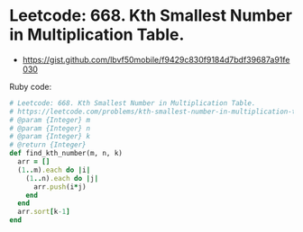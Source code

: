# Leetcode: 668. Kth Smallest Number in Multiplication Table.

- https://gist.github.com/lbvf50mobile/f9429c830f9184d7bdf39687a91fe030


Ruby code:
```Ruby
# Leetcode: 668. Kth Smallest Number in Multiplication Table.
# https://leetcode.com/problems/kth-smallest-number-in-multiplication-table/
# @param {Integer} m
# @param {Integer} n
# @param {Integer} k
# @return {Integer}
def find_kth_number(m, n, k)
  arr = []
  (1..m).each do |i|
    (1..n).each do |j|
      arr.push(i*j)
    end
  end
  arr.sort[k-1]
end
```
